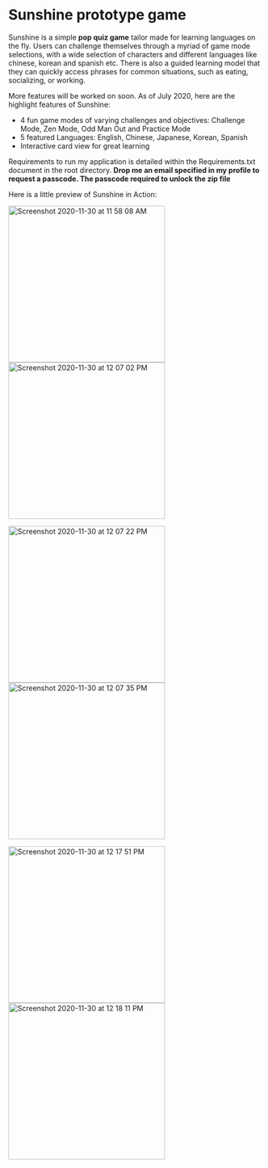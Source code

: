 #  Sunshine prototype game

Sunshine is a simple **pop quiz game** tailor made for learning languages on the fly. Users can challenge themselves through a myriad of game mode selections, with a wide selection of characters and different languages like chinese, korean and spanish etc. There is also a guided learning model that they can quickly access phrases for common situations, such as eating, socializing, or working.

More features will be worked on soon. 
As of July 2020, here are the highlight features of Sunshine:
* 4 fun game modes of varying challenges and objectives: Challenge Mode, Zen Mode, Odd Man Out and Practice Mode
* 5 featured Languages: English, Chinese, Japanese, Korean, Spanish
* Interactive card view for great learning

Requirements to run my application is detailed within the Requirements.txt document in the root directory. 
**Drop me an email specified in my profile to request a passcode.
The passcode required to unlock the zip file**



Here is a little preview of Sunshine in Action:

<img width="310" alt="Screenshot 2020-11-30 at 11 58 08 AM" src="https://user-images.githubusercontent.com/57174326/100567417-5e99fa80-3303-11eb-8ea1-884fba48a1fc.png"> <img width="310" alt="Screenshot 2020-11-30 at 12 07 02 PM" src="https://user-images.githubusercontent.com/57174326/100568158-5a6edc80-3305-11eb-9778-ec46166971e0.png"> <br /> 

<img width="310" alt="Screenshot 2020-11-30 at 12 07 22 PM" src="https://user-images.githubusercontent.com/57174326/100568188-74102400-3305-11eb-9be7-5b6f08e2a468.png"> <img width="310" alt="Screenshot 2020-11-30 at 12 07 35 PM" src="https://user-images.githubusercontent.com/57174326/100568218-92761f80-3305-11eb-8286-94e1e29cf99f.png"> <br /> 

<img width="310" alt="Screenshot 2020-11-30 at 12 17 51 PM" src="https://user-images.githubusercontent.com/57174326/100568517-64450f80-3306-11eb-8ee0-3c913c4773d3.png"> <img width="310" alt="Screenshot 2020-11-30 at 12 18 11 PM" src="https://user-images.githubusercontent.com/57174326/100568569-8343a180-3306-11eb-89e9-d0772ba7a6af.png">








